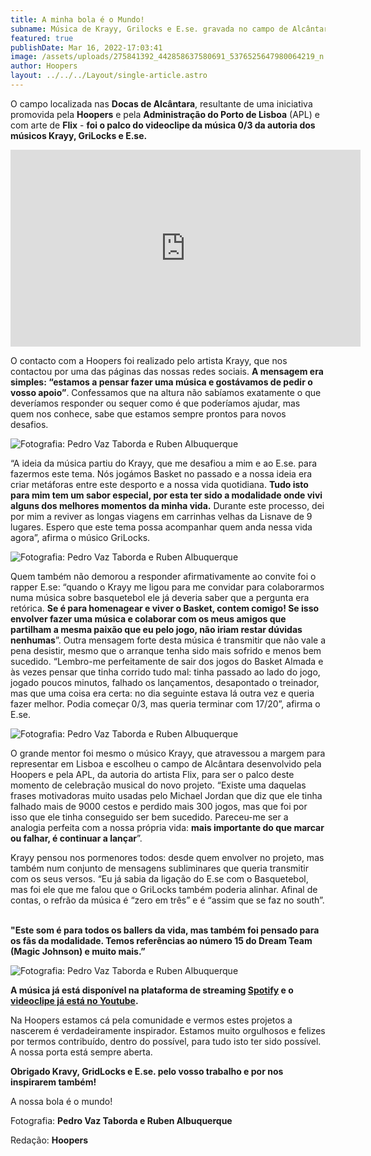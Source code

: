 ```yaml
---
title: A minha bola é o Mundo!
subname: Música de Krayy, Grilocks e E.se. gravada no campo de Alcântara
featured: true
publishDate: Mar 16, 2022-17:03:41
image: /assets/uploads/275841392_442858637580691_5376525647980064219_n.jpeg
author: Hoopers
layout: ../../../Layout/single-article.astro
---
```

O campo localizada nas **Docas de Alcântara**, resultante de uma iniciativa promovida pela **Hoopers** e pela **Administração do Porto de Lisboa** (APL) e com arte de **Flix** - **foi o palco do videoclipe da música 0/3 da autoria dos músicos Krayy, GriLocks e E.se.**

<iframe width="560" height="315" src="https://www.youtube.com/embed/iBelnWfe6IQ" title="YouTube video player" frameborder="0" allow="accelerometer; autoplay; clipboard-write; encrypted-media; gyroscope; picture-in-picture" allowfullscreen></iframe>

O contacto com a Hoopers foi realizado pelo artista Krayy, que nos contactou por uma das páginas das nossas redes sociais. **A mensagem era simples: “estamos a pensar fazer uma música e gostávamos de pedir o vosso apoio”**. Confessamos que na altura não sabíamos exatamente o que deveríamos responder ou sequer como é que poderíamos ajudar, mas quem nos conhece, sabe que estamos sempre prontos para novos desafios.

![Fotografia: **Pedro Vaz Taborda e Ruben Albuquerque**](/assets/uploads/dsc01443.jpeg "Fotografia: **Pedro Vaz Taborda e Ruben Albuquerque**")

“A ideia da música partiu do Krayy, que me desafiou a mim e ao E.se. para fazermos este tema. Nós jogámos Basket no passado e a nossa ideia era criar metáforas entre este desporto e a nossa vida quotidiana. **Tudo isto para mim tem um sabor especial, por esta ter sido a modalidade onde vivi alguns dos melhores momentos da minha vida.** Durante este processo, dei por mim a reviver as longas viagens em carrinhas velhas da Lisnave de 9 lugares. Espero que este tema possa acompanhar quem anda nessa vida agora”, afirma o músico GriLocks.

![Fotografia: **Pedro Vaz Taborda e Ruben Albuquerque**](/assets/uploads/whatsapp-image-2022-03-05-at-22.29.45.jpeg "Fotografia: **Pedro Vaz Taborda e Ruben Albuquerque**")

Quem também não demorou a responder afirmativamente ao convite foi o rapper E.se: “quando o Krayy me ligou para me convidar para colaborarmos numa música sobre basquetebol ele já deveria saber que a pergunta era retórica. **Se é para homenagear e viver o Basket, contem comigo! Se isso envolver fazer uma música e colaborar com os meus amigos que partilham a mesma paixão que eu pelo jogo, não iriam restar dúvidas nenhumas**”. Outra mensagem forte desta música é transmitir que não vale a pena desistir, mesmo que o arranque tenha sido mais sofrido e menos bem sucedido. “Lembro-me perfeitamente de sair dos jogos do Basket Almada e às vezes pensar que tinha corrido tudo mal: tinha passado ao lado do jogo, jogado poucos minutos, falhado os lançamentos, desapontado o treinador, mas que uma coisa era certa: no dia seguinte estava lá outra vez e queria fazer melhor. Podia começar 0/3, mas queria terminar com 17/20”, afirma o E.se.

![Fotografia: **Pedro Vaz Taborda e Ruben Albuquerque**](/assets/uploads/whatsapp-image-2022-03-05-at-22.29.45-3-.jpeg "Fotografia: **Pedro Vaz Taborda e Ruben Albuquerque**")

O grande mentor foi mesmo o músico Krayy, que atravessou a margem para representar em Lisboa e escolheu o campo de Alcântara desenvolvido pela Hoopers e pela APL, da autoria do artista Flix, para ser o palco deste momento de celebração musical do novo projeto. “Existe uma daquelas frases motivadoras muito usadas pelo Michael Jordan que diz que ele tinha falhado mais de 9000 cestos e perdido mais 300 jogos, mas que foi por isso que ele tinha conseguido ser bem sucedido. Pareceu-me ser a analogia perfeita com a nossa própria vida: **mais importante do que marcar ou falhar, é continuar a lançar**”.

Krayy pensou nos pormenores todos: desde quem envolver no projeto, mas também num conjunto de mensagens subliminares que queria transmitir com os seus versos. “Eu já sabia da ligação do E.se com o Basquetebol, mas foi ele que me falou que o GriLocks também poderia alinhar. Afinal de contas, o refrão da música é “zero em três” e é “assim que se faz no south”.

\
**"Este som é para todos os ballers da vida, mas também foi pensado para os fãs da modalidade. Temos referências ao número 15 do Dream Team (Magic Johnson) e muito mais.”**

![Fotografia: **Pedro Vaz Taborda e Ruben Albuquerque**](/assets/uploads/whatsapp-image-2022-03-05-at-22.29.45-2-.jpeg "Fotografia: **Pedro Vaz Taborda e Ruben Albuquerque**")

**A música já está disponível na plataforma de streaming <u>Spotify</u> e o <u>[videoclipe já está no Youtube](https://www.youtube.com/watch?v=iBelnWfe6IQ)</u>.**

Na Hoopers estamos cá pela comunidade e vermos estes projetos a nascerem é verdadeiramente inspirador. Estamos muito orgulhosos e felizes por termos contribuído, dentro do possível, para tudo isto ter sido possível. A nossa porta está sempre aberta.  

**Obrigado Kravy, GridLocks e E.se. pelo vosso trabalho e por nos inspirarem também!**

A nossa bola é o mundo!

Fotografia: **Pedro Vaz Taborda e Ruben Albuquerque**

Redação: **Hoopers**